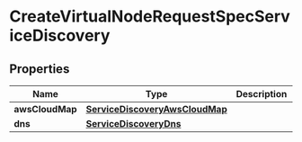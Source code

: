 

# CreateVirtualNodeRequestSpecServiceDiscovery


## Properties

| Name | Type | Description | Notes |
|------------ | ------------- | ------------- | -------------|
|**awsCloudMap** | [**ServiceDiscoveryAwsCloudMap**](ServiceDiscoveryAwsCloudMap.md) |  |  [optional] |
|**dns** | [**ServiceDiscoveryDns**](ServiceDiscoveryDns.md) |  |  [optional] |



